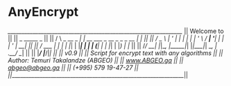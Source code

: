 # AnyEncrypt

 *_______________________________________________________________*
||      Welcome to                                               ||
||      _                _____                             _     ||
||     / \   _ __  _   _| ____|_ __   ___ _ __ _   _ _ __ | |_   ||
||    / _ \ | '_ \| | | |  _| | '_ \ / __| '__| | | | '_ \| __|  ||
||   / ___ \| | | | |_| | |___| | | | (__| |  | |_| | |_) | |_   ||
||  /_/   \_\_| |_|\__, |_____|_| |_|\___|_|   \__, | .__/ \__|  ||
||                 |___/                       |___/|_|          ||
||  							                                        v0.9	 ||
||  Script for encrypt text with any algorithms                  ||
||  Author: Temuri Takalandze (ABGEO)                            ||
||          www.ABGEO.ga                                         ||
||          abgeo@abgeo.ga                                       ||
||          (+995) 579 19-47-27                                  ||
||_______________________________________________________________||
